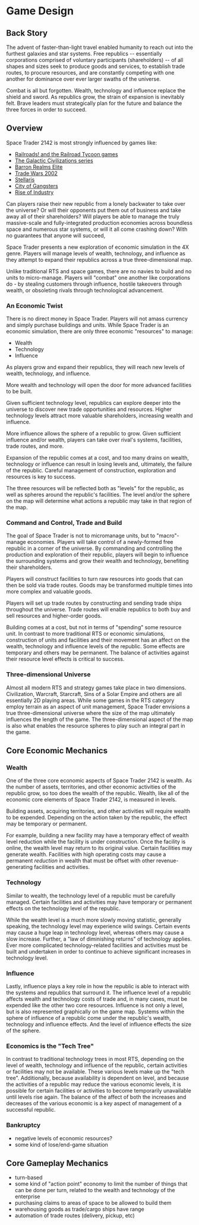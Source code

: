 # Game Design
## Back Story
The advent of faster-than-light travel enabled humanity to reach out into the
furthest galaxies and star systems.  Free republics -- essentially corporations
comprised of voluntary participants (shareholders) -- of all shapes and sizes
seek to produce goods and services, to establish trade routes, to procure
resources, and are constantly competing with one another for dominance over ever
larger swaths of the universe.

Combat is all but forgotten. Wealth, technology and influence replace the
shield and sword. As republics grow, the strain of expansion is inevitably felt.
Brave leaders must strategically plan for the future and balance the three
forces in order to succeed.

## Overview
Space Trader 2142 is most strongly influenced by games like:
* [Railroads! and the Railroad Tycoon games](https://en.wikipedia.org/wiki/Railroad_Tycoon_(series)) 
* [The Galactic Civilizations series](https://en.wikipedia.org/wiki/Galactic_Civilizations) 
* [Barron Realms Elite](https://en.wikipedia.org/wiki/Barren_Realms_Elite) 
* [Trade Wars 2002](https://en.wikipedia.org/wiki/TradeWars_2002) 
* [Stellaris](https://en.wikipedia.org/wiki/Stellaris_(video_game))
* [City of Gangsters](https://store.steampowered.com/app/1386780/City_of_Gangsters/)
* [Rise of Industry](https://store.steampowered.com/app/671440/Rise_of_Industry/)

Can players raise their new republic from a lonely backwater to take over the
universe? Or will their opponents put them out of business and take away all of
their shareholders? Will players be able to manage the truly massive-scale and
fully-integrated production economies across boundless space and numerous star
systems, or will it all come crashing down? With no guarantees that anyone will
succeed, 

Space Trader presents a new exploration of economic simulation in the
4X genre. Players will manage levels of wealth, technology, and influence as
they attempt to expand their republics across a true three-dimensional map.

Unlike traditional RTS and space games, there are no navies to build and no
units to micro-manage. Players will "combat" one another like corporations do -
by stealing customers through influence, hostile takeovers through wealth, or
obsoleting rivals through technological advancement.

### An Economic Twist
There is no direct money in Space Trader. Players will not amass currency and
simply purchase buildings and units. While Space Trader is an economic
simulation, there are only three economic "resources" to manage:

* Wealth
* Technology
* Influence

As players grow and expand their republics, they will reach new levels of
wealth, technology, and influence. 

More wealth and technology will open the door for more advanced facilities to be
built.

Given sufficient technology level, republics can explore deeper into the
universe to discover new trade opportunities and resources. Higher technology
levels attract more valuable shareholders, increasing wealth and influence.

More influence allows the sphere of a republic to grow. Given sufficient
influence and/or wealth, players can take over rival's systems, facilities,
trade routes, and more.

Expansion of the republic comes at a cost, and too many drains on wealth,
technology or influence can result in losing levels and, ultimately, the failure
of the republic. Careful management of construction, exploration and resources
is key to success.

The three resources will be reflected both as "levels" for the republic, as well
as spheres around the republic's facilities. The level and/or the sphere on the
map will determine what actions a republic may take in that region of the map.

### Command and Control, Trade and Build
The goal of Space Trader is not to micromanage units, but to "macro"-manage
economies. Players will take control of a newly-formed free republic in a corner
of the universe. By commanding and controlling the production and exploration of
their republic, players will begin to influence the surrounding systems and grow
their wealth and technology, benefiting their shareholders.

Players will construct facilities to turn raw resources into goods that can then
be sold via trade routes. Goods may be transformed multiple times into more
complex and valuable goods. 

Players will set up trade routes by constructing and sending trade ships
throughout the universe. Trade routes will enable republics to both buy and sell
resources and higher-order goods.

Building comes at a cost, but not in terms of "spending" some resource unit. In
contrast to more traditional RTS or economic simulations, construction of units
and facilities and their movement has an affect on the wealth, technology and
influence levels of the republic. Some effects are temporary and others may be
permanent. The balance of activities against their resource level effects is
critical to success.

### Three-dimensional Universe
Almost all modern RTS and strategy games take place in two dimensions.
Civilization, Warcraft, Starcraft, Sins of a Solar Empire and others are all
essentially 2D playing areas. While some games in the RTS category employ
terrain as an aspect of unit management, Space Trader envisions a true
three-dimensional universe where the size of the map ultimately influences the
length of the game. The three-dimensional aspect of the map is also what enables
the resource spheres to play such an integral part in the game.

## Core Economic Mechanics
### Wealth
One of the three core economic aspects of Space Trader 2142 is wealth. As the
number of assets, territories, and other economic activities of the republic
grow, so too does the wealth of the republic. Wealth, like all of the economic
core elements of Space Trader 2142, is measured in levels.

Building assets, acquiring territories, and other activities will require wealth
to be expended. Depending on the action taken by the republic, the effect may be
temporary or permanent. 

For example, building a new facility may have a temporary effect of wealth level
reduction while the facility is under construction. Once the facility is online,
the wealth level may return to its original value. Certain facilities may
generate wealth. Facilities with high operating costs may cause a permanent
*reduction* in wealth that must be offset with other revenue-generating facilities
and activities.

### Technology
Similar to wealth, the technology level of a republic must be carefully managed.
Certain facilities and activities may have temporary or permanent effects on the
technology level of the republic.

While the wealth level is a much more slowly moving statistic, generally
speaking, the technology level may experience wild swings. Certain events may
cause a huge leap in technology level, whereas others may cause a slow increase.
Further, a "law of diminishing returns" of technology applies. Ever more
complicated technology-related facilities and activities must be built and
undertaken in order to continue to achieve significant increases in technology
level.

### Influence
Lastly, influence plays a key role in how the republic is able to interact with
the systems and republics that surround it. The influence level of a republic
affects wealth and technology costs of trade and, in many cases, must be
expended like the other two core resources. Influence is not only a level, but
is also represented graphically on the game map. Systems within the sphere of
influence of a republic come under the republic's wealth, technology and
influence effects. And the level of influence effects the size of the sphere.

### Economics is the "Tech Tree"
In contrast to traditional technology trees in most RTS, depending on the level
of wealth, technology and influence of the republic, certain activities or
facilities may not be available. These various levels make up the "tech tree".
Additionally, because availability is dependent on level, and because the
activities of a republic may reduce the various economic levels, it is possible
for certain facilities or activities to become temporarily unavailable until
levels rise again. The balance of the affect of both the increases and decreases
of the various economic is a key aspect of management of a successful republic.

### Bankruptcy
- negative levels of economic resources?
- some kind of lose/end-game situation

## Core Gameplay Mechanics
- turn-based
- some kind of "action point" economy to limit the number of things that can
  be done per turn, related to the wealth and technology of the enterprise
- purchasing claims to areas of space to be allowed to build them
- warehousing goods as trade/cargo ships have range
- automation of trade routes (delivery, pickup, etc)